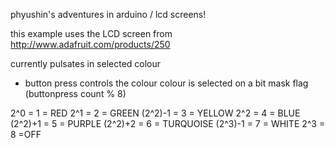 phyushin's adventures in arduino / lcd screens!

this example uses the LCD screen from http://www.adafruit.com/products/250

currently pulsates in selected colour 

- button press controls the colour
colour is selected on a bit mask flag (buttonpress count % 8) 

2^0 =     1 = RED
2^1 =     2 = GREEN
(2^2)-1 = 3 = YELLOW
2^2 =     4 = BLUE
(2^2)+1 = 5 = PURPLE
(2^2)+2 = 6 = TURQUOISE
(2^3)-1 = 7 =  WHITE
2^3 =     8 =OFF